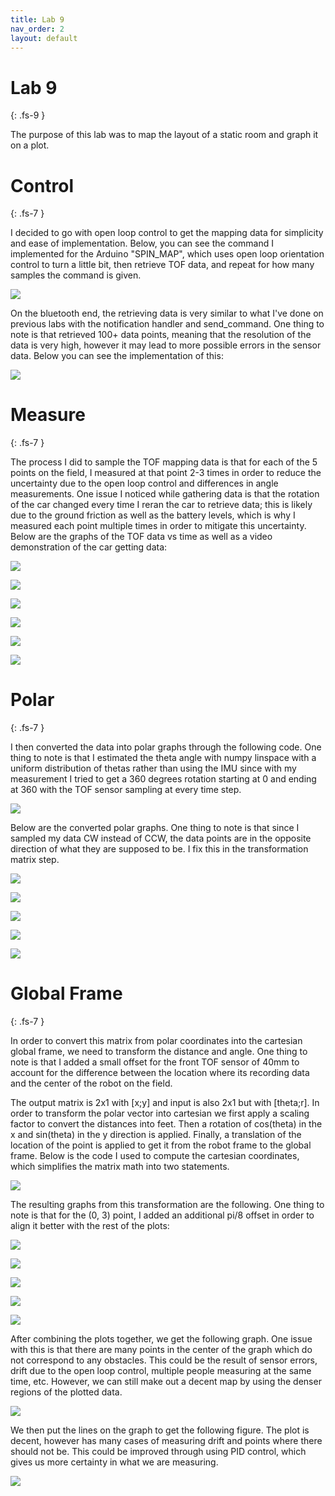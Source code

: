 ```yaml
---
title: Lab 9
nav_order: 2
layout: default
---
```


# Lab 9
{: .fs-9 }

The purpose of this lab was to map the layout of a static room and graph it on a plot.

# Control
{: .fs-7 }

I decided to go with open loop control to get the mapping data for simplicity and ease of implementation. Below, you can see the command I implemented for the Arduino "SPIN_MAP", which uses open loop orientation control to turn a little bit, then retrieve TOF data, and repeat for how many samples the command is given.

![](lab9pics/cmd.png)

On the bluetooth end, the retrieving data is very similar to what I've done on previous labs with the notification handler and send_command. One thing to note is that retrieved 100+ data points, meaning that the resolution of the data is very high, however it may lead to more possible errors in the sensor data. Below you can see the implementation of this:

![](lab9pics/ble.png)

# Measure
{: .fs-7 }

The process I did to sample the TOF mapping data is that for each of the 5 points on the field, I measured at that point 2-3 times in order to reduce the uncertainty due to the open loop control and differences in angle measurements. One issue I noticed while gathering data is that the rotation of the car changed every time I reran the car to retrieve data; this is likely due to the ground friction as well as the battery levels, which is why I measured each point multiple times in order to mitigate this uncertainty. Below are the graphs of the TOF data vs time as well as a video demonstration of the car getting data:

![](lab9pics/00g.png)

![](lab9pics/03g.png)

![](lab9pics/n32g.png)

![](lab9pics/n53g.png)

![](lab9pics/53g.png)

[![](https://img.youtube.com/vi/7_6-Wt3FUWE/0.jpg)](https://www.youtube.com/watch?v=7_6-Wt3FUWE)

# Polar
{: .fs-7 }

I then converted the data into polar graphs through the following code. One thing to note is that I estimated the theta angle with numpy linspace with a uniform distribution of thetas rather than using the IMU since with my measurement I tried to get a 360 degrees rotation starting at 0 and ending at 360 with the TOF sensor sampling at every time step.

![](lab9pics/pol.png)

Below are the converted polar graphs. One thing to note is that since I sampled my data CW instead of CCW, the data points are in the opposite direction of what they are supposed to be. I fix this in the transformation matrix step.

![](lab9pics/00p.png)

![](lab9pics/03p.png)

![](lab9pics/n32p.png)

![](lab9pics/n53p.png)

![](lab9pics/53p.png)

# Global Frame
{: .fs-7 }

In order to convert this matrix from polar coordinates into the cartesian global frame, we need to transform the distance and angle. One thing to note is that I added a small offset for the front TOF sensor of 40mm to account for the difference between the location where its recording data and the center of the robot on the field.

The output matrix is 2x1 with [x;y] and input is also 2x1 but with [theta;r]. In order to transform the polar vector into cartesian we first apply a scaling factor to convert the distances into feet. Then a rotation of cos(theta) in the x and sin(theta) in the y direction is applied. Finally, a translation of the location of the point is applied to get it from the robot frame to the global frame. Below is the code I used to compute the cartesian coordinates, which simplifies the matrix math into two statements.

![](lab9pics/matrix.png)

The resulting graphs from this transformation are the following. One thing to note is that for the (0, 3) point, I added an additional pi/8 offset in order to align it better with the rest of the plots:

![](lab9pics/00t.png)

![](lab9pics/03t.png)

![](lab9pics/n32t.png)

![](lab9pics/n53t.png)

![](lab9pics/53t.png)

After combining the plots together, we get the following graph. One issue with this is that there are many points in the center of the graph which do not correspond to any obstacles. This could be the result of sensor errors, drift due to the open loop control, multiple people measuring at the same time, etc. However, we can still make out a decent map by using the denser regions of the plotted data.

![](lab9pics/gplot.png)

We then put the lines on the graph to get the following figure. The plot is decent, however has many cases of measuring drift and points where there should not be. This could be improved through using PID control, which gives us more certainty in what we are measuring.

![](lab9pics/lineplot.png)